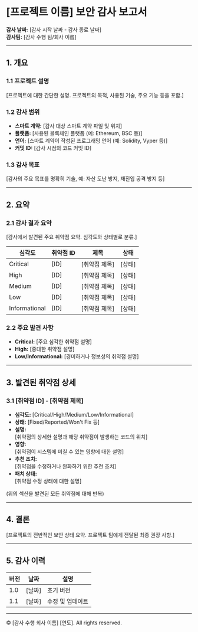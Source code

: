 # [프로젝트 이름] 보안 감사 보고서

**감사 날짜:** [감사 시작 날짜 - 감사 종료 날짜]  
**감사팀:** [감사 수행 팀/회사 이름]

---

## 1. 개요

### 1.1 프로젝트 설명

[프로젝트에 대한 간단한 설명. 프로젝트의 목적, 사용된 기술, 주요 기능 등을 포함.]

### 1.2 감사 범위

- **스마트 계약:** [감사 대상 스마트 계약 파일 및 위치]
- **플랫폼:** [사용된 블록체인 플랫폼 (예: Ethereum, BSC 등)]
- **언어:** [스마트 계약이 작성된 프로그래밍 언어 (예: Solidity, Vyper 등)]
- **커밋 ID:** [감사 시점의 코드 커밋 ID]

### 1.3 감사 목표

[감사의 주요 목표를 명확히 기술, 예: 자산 도난 방지, 재진입 공격 방지 등]

---

## 2. 요약

### 2.1 감사 결과 요약

[감사에서 발견된 주요 취약점 요약. 심각도와 상태별로 분류.]

| 심각도        | 취약점 ID | 제목          | 상태   |
| ------------- | --------- | ------------- | ------ |
| Critical      | [ID]      | [취약점 제목] | [상태] |
| High          | [ID]      | [취약점 제목] | [상태] |
| Medium        | [ID]      | [취약점 제목] | [상태] |
| Low           | [ID]      | [취약점 제목] | [상태] |
| Informational | [ID]      | [취약점 제목] | [상태] |

### 2.2 주요 발견 사항

- **Critical:** [주요 심각한 취약점 설명]
- **High:** [중대한 취약점 설명]
- **Low/Informational:** [경미하거나 정보성의 취약점 설명]

---

## 3. 발견된 취약점 상세

### 3.1 [취약점 ID] - [취약점 제목]

- **심각도:** [Critical/High/Medium/Low/Informational]
- **상태:** [Fixed/Reported/Won't Fix 등]
- **설명:**  
  [취약점의 상세한 설명과 해당 취약점이 발생하는 코드의 위치]
- **영향:**  
  [취약점이 시스템에 미칠 수 있는 영향에 대한 설명]
- **추천 조치:**  
  [취약점을 수정하거나 완화하기 위한 추천 조치]
- **패치 상태:**  
  [취약점 수정 상태에 대한 설명]

(위의 섹션을 발견된 모든 취약점에 대해 반복)

---

## 4. 결론

[프로젝트의 전반적인 보안 상태 요약. 프로젝트 팀에게 전달된 최종 권장 사항.]

---

## 5. 감사 이력

| 버전 | 날짜   | 설명             |
| ---- | ------ | ---------------- |
| 1.0  | [날짜] | 초기 버전        |
| 1.1  | [날짜] | 수정 및 업데이트 |

---

© [감사 수행 회사 이름] [연도]. All rights reserved.
